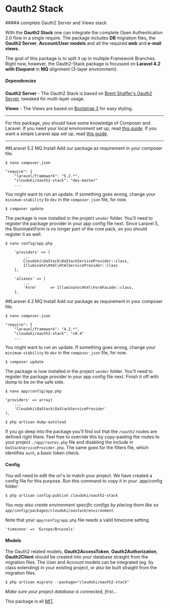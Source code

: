 # Oauth2 Stack
####A complete Oauth2 Server and Views stack

With the **Oauth2 Stack** one can integrate the complete Open Authentication 2.0 flow in a single require.
The package includes **DB** migration files, the **Oauth2 Server**, **Account/User models** and all the required **web** and **e-mail views**.

The goal of this package is to split it up in multiple Framework Branches. Right now, however, the Oauth2-Stack package is focussed on **Laravel 4.2 with Eloquent** in **MQ** alignment (3-layer environment).

##### Dependencies
**Oauth2 Server** - The Oauth2 Stack is based on [Brent Shaffer's Oauth2 Server](https://github.com/bshaffer/oauth2-server-php), tweaked for multi-layer usage.

**Views** - The Views are based on [Bootstrap 3](http://getbootstrap.com) for easy styling.

---
For this package, you should have some knowledge of Composer and Laravel.
If you need your local environment set up, read [this guide](http://blog.cloudoki.com/set-up-your-local-battleground/). If you want a simple Laravel app set up, read [this guide](http://blog.cloudoki.com/basic-blog-structure-in-laravel-angularjs/).

---

##Laravel 5.2 MQ Install
Add our package as requirement in your composer file.
```
$ nano composer.json
```
```
"require": {
    "laravel/framework": "5.2.*",
    "cloudoki/oauth2-stack": "dev-master"
    ...
```
You might want to run an update. If something goes wrong, change your `minimum-stability` to `dev` in the `composer.json` file, for now.
```
$ composer update
```

The package is now installed in the project `vendor` folder. You'll need to register the package provider in your app config file next.
Since Laravel 5, the Illuminate\Form is no longer part of the core pack, so you should register it as well.
```
$ nano config/app.php
```
```
	'providers' => [
		...
		Cloudoki\OaStack\OaStackServiceProvider::class,
		Illuminate\Html\HtmlServiceProvider::class
    ],

	'aliases' => [
		...
        'Form'		=> Illuminate\Html\FormFacade::class,
    ],
```


##Laravel 4.2 MQ Install
Add our package as requirement in your composer file.
```
$ nano composer.json
```
```
"require": {
    "laravel/framework": "4.2.*",
    "cloudoki/oauth2-stack": "v0.4"
    ...
```
You might want to run an update. If something goes wrong, change your `minimum-stability` to `dev` in the `composer.json` file, for now.
```
$ composer update
```

The package is now installed in the project `vendor` folder. You'll need to register the package provider in your app config file next. Finish it off with dump to be on the safe side.
```
$ nano app/config/app.php
```
```
'providers' => array(
    ...
    'Cloudoki\OaStack\OaStackServiceProvider'
),
```
```
$ php artisan dump-autoload
```

If you go deep into the package you'll find out that the `/oauth2` routes are defined right there.
Feel free to override this by copy-pasting the routes to your project `./app/routes.php` file and disabling the include in `OaStackServiceProvider.php`. The same goes for the filters file, which identifies `auth`, a basic token check.

#### Config
You will need to edit the uri's to match your project. We have created a config file for this purpose. Run this command to copy it in your .app/config folder:
```
$ php artisan config:publish cloudoki/oauth2-stack
```
*You may also create environment specific configs by placing them like so `app/config/packages/cloudoki/oastack/environment`.*

Note that your `app/config/app.php` file needs a valid timezone setting.
```
'timezone' => 'Europe/Brussels'
```

#### Models
The Oauth2 related models, **Oauth2AccessToken**, **Oauth2Authorization**, **Oauth2Client** should be created into your database straight from the migration files. The User and Account models can be integrated (eg. by class extending) in your existing project, or also be built straight from the migration files.
```
$ php artisan migrate --package="cloudoki/oauth2-stack"
```
*Make sure your project database is connected, first...*


This package is all [MIT](http://opensource.org/licenses/MIT).